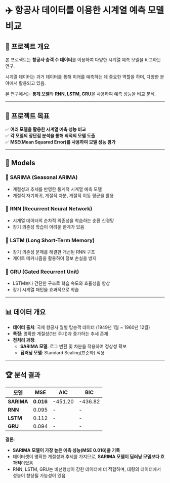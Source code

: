 # ✈️ 항공사 데이터를 이용한 시계열 예측 모델 비교

## 📌 프로젝트 개요

본 프로젝트는 **항공사 승객 수 데이터**를 이용하여 다양한 시계열 예측 모델을 비교하는 연구. 

시계열 데이터는 과거 데이터를 통해 미래를 예측하는 데 중요한 역할을 하며, 다양한 분야에서 활용되고 있음. 

본 연구에서는 **통계 모델**와 **RNN, LSTM, GRU**을 사용하여 예측 성능을 비교 분석.

---

## 🎯 프로젝트 목표

✅ **여러 모델을 활용한 시계열 예측 성능 비교**  
✅ **각 모델의 장단점 분석을 통해 최적의 모델 도출**  
✅ **MSE(Mean Squared Error)를 사용하여 모델 성능 평가**  

---

## 🔬 Models

### 🔹 **SARIMA (Seasonal ARIMA)**
- 계절성과 추세를 반영한 통계적 시계열 예측 모델
- 계절적 자기회귀, 계절적 차분, 계절적 이동 평균을 활용

### 🔹 **RNN (Recurrent Neural Network)**
- 시계열 데이터의 순차적 의존성을 학습하는 순환 신경망
- 장기 의존성 학습이 어려운 한계가 있음

### 🔹 **LSTM (Long Short-Term Memory)**
- 장기 의존성 문제를 해결한 개선된 RNN 구조
- 게이트 메커니즘을 활용하여 정보 손실을 방지

### 🔹 **GRU (Gated Recurrent Unit)**
- LSTM보다 간단한 구조로 학습 속도와 효율성을 향상
- 장기 시계열 패턴을 효과적으로 학습

---

## 📊 데이터 개요

- **데이터 출처**: 국제 항공사 월별 탑승객 데이터 (1949년 1월 ~ 1960년 12월)
- **특징**: 명확한 계절성(1년 주기)과 증가하는 추세 존재
- **전처리 과정**:
  - **SARIMA 모델**: 로그 변환 및 차분을 적용하여 정상성 확보
  - **딥러닝 모델**: Standard Scaling(표준화) 적용

---

## 🏆 분석 결과

| 모델  | MSE  | AIC  | BIC  |
|-------|------|------|------|
| **SARIMA** | **0.016** | -451.20 | -436.82 |
| **RNN** | 0.095 | - | - |
| **LSTM** | 0.112 | - | - |
| **GRU** | 0.094 | - | - |

**결론**:
- **SARIMA 모델이 가장 높은 예측 성능(MSE 0.016)을 기록**
- 데이터셋이 명확한 계절성과 추세를 가지므로, **SARIMA 모델이 딥러닝 모델보다 효과적**이었음
- RNN, LSTM, GRU는 비선형성이 강한 데이터에 더 적합하며, 대량의 데이터에서 성능이 향상될 가능성이 있음


